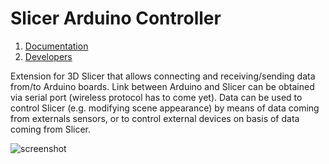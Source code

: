 # Slicer Arduino Controller

1. [Documentation](https://pzaffino.github.io/SlicerArduinoController/documentation)
1. [Developers](https://pzaffino.github.io/SlicerArduinoController/developers)

Extension for 3D Slicer that allows connecting and receiving/sending data from/to Arduino boards.
Link between Arduino and Slicer can be obtained via serial port (wireless protocol has to come yet).
Data can be used to control Slicer (e.g. modifying scene appearance) by means of data coming from externals sensors, or to control external devices on basis of data coming from Slicer.

![screenshot](https://raw.githubusercontent.com/pzaffino/SlicerArduinoController/master/ArduinoController_screenshot.png)
